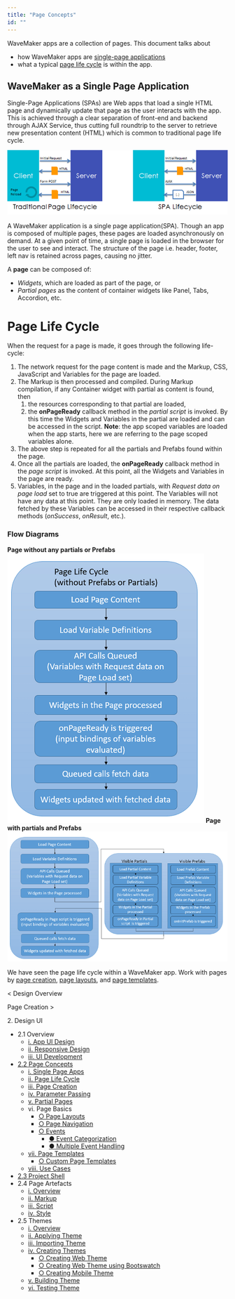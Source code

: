 ```yaml
---
title: "Page Concepts"
id: ""
---
```


WaveMaker apps are a collection of pages. This document talks about

- how WaveMaker apps are [single-page applications](#single-page-apps)
- what a typical [page life cycle](#page-lifecycle) is within the app.

## WaveMaker as a Single Page Application

Single-Page Applications (SPAs) are Web apps that load a single HTML page and dynamically update that page as the user interacts with the app. This is achieved through a clear separation of front-end and backend through AJAX Service, thus cutting full roundtrip to the server to retrieve new presentation content (HTML) which is common to traditional page life cycle.

[![](../../assets/spa_arch.png)](../../assets/spa_arch.png)

A WaveMaker application is a single page application(SPA). Though an app is composed of multiple pages, these pages are loaded asynchronously on demand. At a given point of time, a single page is loaded in the browser for the user to see and interact. The structure of the page i.e. header, footer, left nav is retained across pages, causing no jitter.

A **page** can be composed of:

- _Widgets_, which are loaded as part of the page, or
- _Partial pages_ as the content of container widgets like Panel, Tabs, Accordion, etc.

# Page Life Cycle

When the request for a page is made, it goes through the following life-cycle:

1. The network request for the page content is made and the Markup, CSS, JavaScript and Variables for the page are loaded.
2. The Markup is then processed and compiled. During Markup compilation, if any Container widget with partial as content is found, then
    1. the resources corresponding to that partial are loaded,
    2. the **onPageReady** callback method in the _partial script_ is invoked. By this time the Widgets and Variables in the partial are loaded and can be accessed in the script. **Note**: the app scoped variables are loaded when the app starts, here we are referring to the page scoped variables alone.
3. The above step is repeated for all the partials and Prefabs found within the page.
4. Once all the partials are loaded, the **onPageReady** callback method in the _page script_ is invoked. At this point, all the Widgets and Variables in the page are ready.
5. Variables, in the page and in the loaded partials, with _Request data on page load_ set to true are triggered at this point. The Variables will not have any data at this point. They are only loaded in memory. The data fetched by these Variables can be accessed in their respective callback methods (_onSuccess_, _onResult_, etc.).

### Flow Diagrams

**Page without any partials or Prefabs** [![page-life-cycle](../../assets/Page-Life-Cycle.png)](../../assets/Page-Life-Cycle.png) **Page with partials and Prefabs** [![page-life-cycle-full](../../assets/Page-Life-Cycle-full.png)](../../assets/Page-Life-Cycle-full.png)

We have seen the page life cycle within a WaveMaker app. Work with pages by [page creation](/learn/app-development/ui-design/page-creation/), [page layouts](/learn/app-development/ui-design/page-concepts/page-layouts/), and [page templates](/learn/app-development/ui-design/page-concepts/page-templates/).

< Design Overview

Page Creation >

2\. Design UI

- 2.1 Overview
    - [i. App UI Design](/learn/app-development/ui-design/design-overview/#app-ui-design)
    - [ii. Responsive Design](/learn/app-development/ui-design/design-overview/#responsive-design)
    - [iii. UI Development](/learn/app-development/ui-design/design-overview/#ui-development)
- [2.2 Page Concepts](#)
    - [i. Single Page Apps](#)
    - [ii. Page Life Cycle](#page-lifecycle)
    - [iii. Page Creation](/learn/app-development/ui-design/page-creation/)
    - [iv. Parameter Passing](/learn/app-development/ui-design/page-creation/#page-parameters)
    - [v. Partial Pages](/learn/app-development/ui-design/page-concepts/partial-pages/)
    - vi. Page Basics
        - [○ Page Layouts](/learn/app-development/ui-design/page-concepts/page-layouts/#page-layouts)
        - [○ Page Navigation](/learn/app-development/ui-design/page-concepts/page-layouts/#page-navigation)
        - [○ Events](/learn/app-development/ui-design/page-concepts/page-layouts/#events)
            - [● Event Categorization](/learn/app-development/ui-design/page-concepts/page-layouts/#event-categorization)
            - [● Multiple Event Handling](/learn/app-development/ui-design/page-concepts/page-layouts/#multiple-events)
    - [vii. Page Templates](/learn/app-development/ui-design/page-concepts/page-templates/)
        - [○ Custom Page Templates](/learn/app-development/ui-design/page-concepts/page-templates/#creating-page-templates)
    - [viii. Use Cases](/learn/app-development/ui-design/use-cases-ui-design/)
- [2.3 Project Shell](/learn/app-development/ui-design/project-shells/)
- 2.4 Page Artefacts
    - [i. Overview](/learn/app-development/ui-design/page-artefacts/)
    - [ii. Markup](/learn/app-development/ui-design/page-artefacts/#page-markup)
    - [iii. Script](/learn/app-development/ui-design/page-artefacts/#page-script)
    - [iv. Style](/learn/app-development/ui-design/page-artefacts/#page-style)
- 2.5 Themes
    - [i. Overview](/learn/app-development/ui-design/themes/)
    - [ii. Applying Theme](/learn/app-development/ui-design/themes/#apply-theme)
    - [iii. Importing Theme](/learn/app-development/ui-design/themes/#import-theme)
    - [iv. Creating Themes](/learn/app-development/ui-design/themes/#create-theme)
        - [○ Creating Web Theme](/learn/app-development/ui-design/themes/#create-theme-web)
        - [○ Creating Web Theme using Bootswatch](/learn/app-development/ui-design/themes/#create-theme-bootswatch)
        - [○ Creating Mobile Theme](/learn/app-development/ui-design/themes/#create-theme-mobile)
    - [v. Building Theme](/learn/app-development/ui-design/themes/#build-theme)
    - [vi. Testing Theme](/learn/app-development/ui-design/themes/#test-theme)
